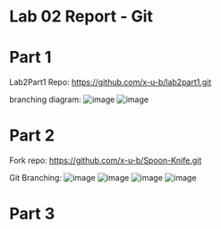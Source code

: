 # Lab 02 Report - Git

# Part 1

Lab2Part1 Repo: https://github.com/x-u-b/lab2part1.git

branching diagram:
![image](https://user-images.githubusercontent.com/86938356/150654227-78e476e1-dd8e-4f35-bf8a-a4af4f33dbd7.png)
![image](https://user-images.githubusercontent.com/86938356/150654271-1c27a850-e799-483e-bcdf-b36ee9d26c10.png)

# Part 2

Fork repo: https://github.com/x-u-b/Spoon-Knife.git

Git Branching: 
![image](https://user-images.githubusercontent.com/86938356/150654825-388200bc-ccbf-441d-94f7-3f105828372e.png)
![image](https://user-images.githubusercontent.com/86938356/150654926-3f625660-cc25-4eec-b19a-6471d7f81ca6.png)
![image](https://user-images.githubusercontent.com/86938356/150655063-3d750c58-c937-4f82-9772-70173e2a891e.png)
![image](https://user-images.githubusercontent.com/86938356/150655138-6a58f64f-cf32-41e0-9ff1-af01fcbbf764.png)

# Part 3

